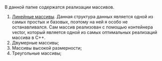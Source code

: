 В данной папке содержатся реализации массивов.
1. [Линейные массивы](./arrays/linear_array.cpp). Данная структура данных является одной из самых простых и базовых, поэтому на ней я особо не останавливался. Сам массив
реализован с помощью контейнера vector, который является одной из самых оптимальных реализаций массива в C++.
2. Двумерные массивы;
3. Массивы высокой размерности;
4. Треугольные массивы;
